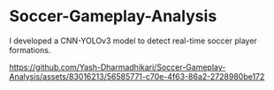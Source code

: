 # Soccer-Gameplay-Analysis
I developed a CNN-YOLOv3 model to detect real-time soccer player formations.


https://github.com/Yash-Dharmadhikari/Soccer-Gameplay-Analysis/assets/83016213/56585771-c70e-4f63-86a2-2728980be172

